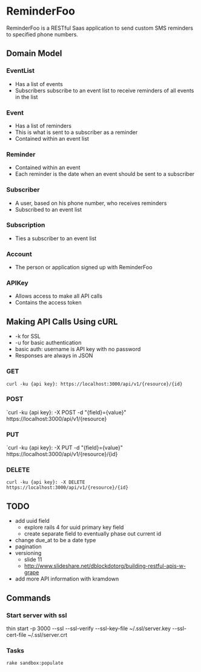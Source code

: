 # ReminderFoo

ReminderFoo is a RESTful Saas application to send custom SMS reminders to specified phone numbers.

## Domain Model

### EventList

- Has a list of events
- Subscribers subscribe to an event list to receive reminders of all events in the list

### Event

- Has a list of reminders
- This is what is sent to a subscriber as a reminder
- Contained within an event list

### Reminder

- Contained within an event
- Each reminder is the date when an event should be sent to a subscriber

### Subscriber

- A user, based on his phone number, who receives reminders
- Subscribed to an event list

### Subscription

- Ties a subscriber to an event list

### Account

- The person or application signed up with ReminderFoo

### APIKey

- Allows access to make all API calls
- Contains the access token

## Making API Calls Using cURL

- -k for SSL
- -u for basic authentication
- basic auth: username is API key with no password
- Responses are always in JSON

### GET
`curl -ku {api key}: https://localhost:3000/api/v1/{resource}/{id}`

### POST
`curl -ku {api key}: -X POST -d "{field}={value}" https://localhost:3000/api/v1/{resource}

### PUT
`curl -ku {api key}: -X PUT -d "{field}={value}" https://localhost:3000/api/v1/{resource}/{id}

### DELETE
`curl -ku {api key}: -X DELETE https://localhost:3000/api/v1/{resource}/{id}`

## TODO

* add uuid field
  * explore rails 4 for uuid primary key field
  * create separate field to eventually phase out current id
* change due_at to be a date type
* pagination
* versioning
  * slide 11
  * http://www.slideshare.net/dblockdotorg/building-restful-apis-w-grape
* add more API information with kramdown

## Commands

### Start server with ssl
thin start -p 3000 --ssl --ssl-verify --ssl-key-file ~/.ssl/server.key --ssl-cert-file ~/.ssl/server.crt

### Tasks
```
rake sandbox:populate
```
